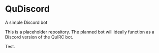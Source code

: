 # QuDiscord
A simple Discord bot

This is a placeholder repository. The planned bot will ideally function as a Discord version of the QuIRC bot.

Test.
